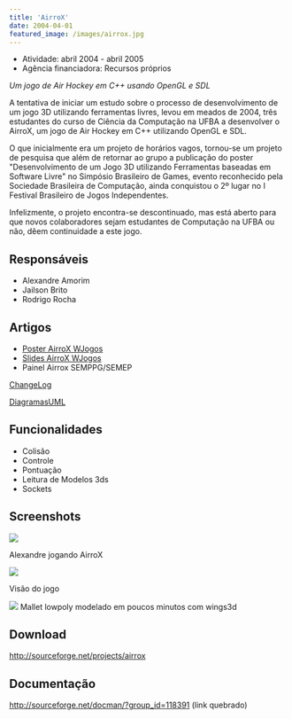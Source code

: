 ```yaml
---
title: 'AirroX'
date: 2004-04-01
featured_image: /images/airrox.jpg
---
```


- Atividade: abril 2004 - abril 2005
- Agência financiadora: Recursos próprios

*Um jogo de Air Hockey em C++ usando OpenGL e SDL*

A tentativa de iniciar um estudo sobre o processo de desenvolvimento de um jogo 3D utilizando ferramentas livres, levou em meados de 2004, três estudantes do curso de Ciência da Computação na UFBA a desenvolver o AirroX, um jogo de Air Hockey em C++ utilizando OpenGL e SDL.

O que inicialmente era um projeto de horários vagos, tornou-se um projeto de pesquisa que além de retornar ao grupo a publicação do poster "Desenvolvimento de um Jogo 3D utilizando Ferramentas baseadas em Software Livre" no Simpósio Brasileiro de Games, evento reconhecido pela Sociedade Brasileira de Computação, ainda conquistou o 2º lugar no I Festival Brasileiro de Jogos Independentes.

Infelizmente, o projeto encontra-se descontinuado, mas está aberto para que novos colaboradores sejam estudantes de Computação na UFBA ou não, dêem continuidade a este jogo.

## Responsáveis

- Alexandre Amorim
- Jailson Brito
- Rodrigo Rocha

## Artigos

- [Poster AirroX WJogos](https://wiki.dcc.ufba.br/pub/Indigente/AirroX/airrox.sxw)
- [Slides AirroX WJogos](https://wiki.dcc.ufba.br/pub/Indigente/AirroX/airrox.sxi)
- Painel Airrox SEMPPG/SEMEP

[ChangeLog](https://wiki.dcc.ufba.br/bin/view/Indigente/ChangeLog)

[DiagramasUML](https://wiki.dcc.ufba.br/bin/view/Indigente/DiagramasUML)

## Funcionalidades

- Colisão
- Controle
- Pontuação
- Leitura de Modelos 3ds
- Sockets

## Screenshots

![](https://wiki.dcc.ufba.br/pub/Indigente/AirroX/aleshot.jpg)

Alexandre jogando AirroX

![](https://wiki.dcc.ufba.br/pub/Indigente/AirroX/airrox-shot-20040903.jpg)

Visão do jogo

![](https://wiki.dcc.ufba.br/pub/Indigente/AirroX/TelaCapturada-1.png)
Mallet lowpoly modelado em poucos minutos com wings3d

## Download

<http://sourceforge.net/projects/airrox>

## Documentação

<http://sourceforge.net/docman/?group_id=118391> (link quebrado)